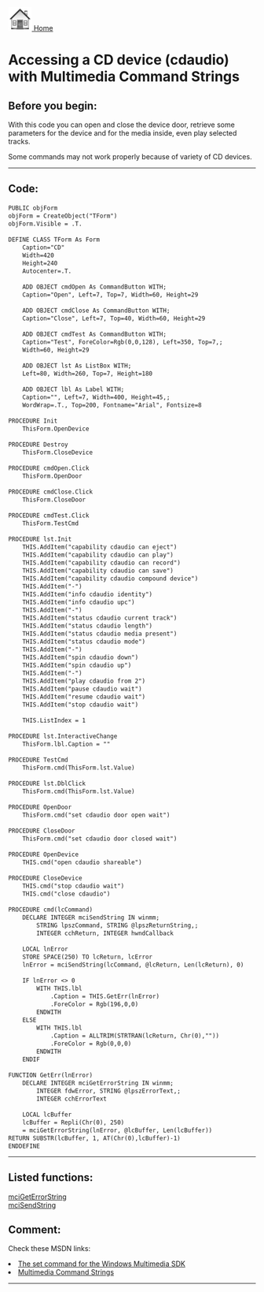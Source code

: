 [<img src="../images/home.png"> Home ](https://github.com/VFPX/Win32API)  

# Accessing a CD device (cdaudio) with Multimedia Command Strings

## Before you begin:
With this code you can open and close the device door, retrieve some parameters for the device and for the media inside, even play selected tracks.   

Some commands may not work properly because of variety of CD devices.  
  
***  


## Code:
```foxpro  
PUBLIC objForm
objForm = CreateObject("TForm")
objForm.Visible = .T.

DEFINE CLASS TForm As Form
	Caption="CD"
	Width=420
	Height=240
	Autocenter=.T.
	
	ADD OBJECT cmdOpen As CommandButton WITH;
	Caption="Open", Left=7, Top=7, Width=60, Height=29

	ADD OBJECT cmdClose As CommandButton WITH;
	Caption="Close", Left=7, Top=40, Width=60, Height=29
	
	ADD OBJECT cmdTest As CommandButton WITH;
	Caption="Test", ForeColor=Rgb(0,0,128), Left=350, Top=7,;
	Width=60, Height=29
	
	ADD OBJECT lst As ListBox WITH;
	Left=80, Width=260, Top=7, Height=180

	ADD OBJECT lbl As Label WITH;
	Caption="", Left=7, Width=400, Height=45,;
	WordWrap=.T., Top=200, Fontname="Arial", Fontsize=8
	
PROCEDURE Init
	ThisForm.OpenDevice

PROCEDURE Destroy
	ThisForm.CloseDevice

PROCEDURE cmdOpen.Click
	ThisForm.OpenDoor

PROCEDURE cmdClose.Click
	ThisForm.CloseDoor
	
PROCEDURE cmdTest.Click
	ThisForm.TestCmd

PROCEDURE lst.Init
	THIS.AddItem("capability cdaudio can eject")
	THIS.AddItem("capability cdaudio can play")
	THIS.AddItem("capability cdaudio can record")
	THIS.AddItem("capability cdaudio can save")
	THIS.AddItem("capability cdaudio compound device")
	THIS.AddItem("-")
	THIS.AddItem("info cdaudio identity")
	THIS.AddItem("info cdaudio upc")
	THIS.AddItem("-")
	THIS.AddItem("status cdaudio current track")
	THIS.AddItem("status cdaudio length")
	THIS.AddItem("status cdaudio media present")
	THIS.AddItem("status cdaudio mode")
	THIS.AddItem("-")
	THIS.AddItem("spin cdaudio down")
	THIS.AddItem("spin cdaudio up")
	THIS.AddItem("-")
	THIS.AddItem("play cdaudio from 2")
	THIS.AddItem("pause cdaudio wait")
	THIS.AddItem("resume cdaudio wait")
	THIS.AddItem("stop cdaudio wait")

	THIS.ListIndex = 1

PROCEDURE lst.InteractiveChange
	ThisForm.lbl.Caption = ""

PROCEDURE TestCmd
	ThisForm.cmd(ThisForm.lst.Value)

PROCEDURE lst.DblClick
	ThisForm.cmd(ThisForm.lst.Value)

PROCEDURE OpenDoor
	ThisForm.cmd("set cdaudio door open wait")

PROCEDURE CloseDoor
	ThisForm.cmd("set cdaudio door closed wait")

PROCEDURE OpenDevice
	THIS.cmd("open cdaudio shareable")

PROCEDURE CloseDevice
	THIS.cmd("stop cdaudio wait")
	THIS.cmd("close cdaudio")

PROCEDURE cmd(lcCommand)
	DECLARE INTEGER mciSendString IN winmm;
		STRING lpszCommand, STRING @lpszReturnString,;
		INTEGER cchReturn, INTEGER hwndCallback

	LOCAL lnError
	STORE SPACE(250) TO lcReturn, lcError
	lnError = mciSendString(lcCommand, @lcReturn, Len(lcReturn), 0)

	IF lnError <> 0
		WITH THIS.lbl
			.Caption = THIS.GetErr(lnError)
			.ForeColor = Rgb(196,0,0)
		ENDWITH
	ELSE
		WITH THIS.lbl
			.Caption = ALLTRIM(STRTRAN(lcReturn, Chr(0),""))
			.ForeColor = Rgb(0,0,0)
		ENDWITH
	ENDIF

FUNCTION GetErr(lnError)
	DECLARE INTEGER mciGetErrorString IN winmm;
		INTEGER fdwError, STRING @lpszErrorText,;
		INTEGER cchErrorText

	LOCAL lcBuffer
	lcBuffer = Repli(Chr(0), 250)
	= mciGetErrorString(lnError, @lcBuffer, Len(lcBuffer))
RETURN SUBSTR(lcBuffer, 1, AT(Chr(0),lcBuffer)-1)
ENDDEFINE  
```  
***  


## Listed functions:
[mciGetErrorString](../libraries/winmm/mciGetErrorString.md)  
[mciSendString](../libraries/winmm/mciSendString.md)  

## Comment:
Check these MSDN links:  
<LI><a href="http://msdn.microsoft.com/library/default.asp?url=/library/en-us/multimed/mmcmdstr_8eyc.asp">The set command for the Windows Multimedia SDK</a>  
<LI><a href="http://msdn.microsoft.com/library/default.asp?url=/library/en-us/multimed/mmcmdstr_4nub.asp">Multimedia Command Strings</a>  
  
***  

